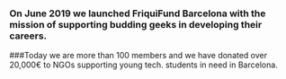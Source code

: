 
### On June 2019 we launched FriquiFund Barcelona with the mission of supporting budding geeks in developing their careers.

###Today we are more than 100 members and we have donated over 20,000€ to NGOs supporting young tech. students in need in Barcelona.
